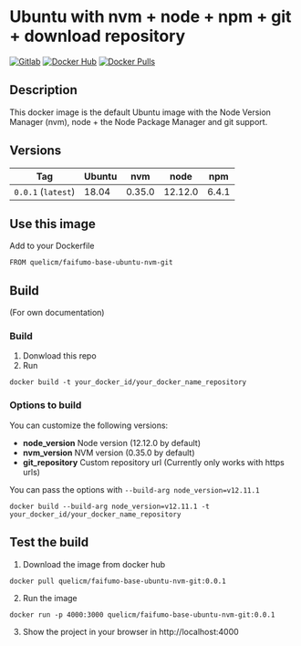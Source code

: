 # Ubuntu with nvm + node + npm + git + download repository

[![Gitlab](https://img.shields.io/static/v1.svg?label=Get%20the%20source%20code%20on&message=Github&color=555&style=flat&logo=github)](https://github.com/faifumo-dockerfiles/tree/master/base-ubuntu-nvm-git-repo/)
[![Docker Hub](https://img.shields.io/static/v1.svg?label=Get%20the%20container%20on&message=Docker%20Hub&color=555&style=flat&logo=docker)](https://hub.docker.com/r/quelicm/faifumo-base-ubuntu-nvm-git/)
[![Docker Pulls](https://img.shields.io/docker/pulls/quelicm/faifumo-base-ubuntu-nvm-git.svg)](https://hub.docker.com/r/quelicm/faifumo-base-ubuntu-nvm-git/)

## Description

This docker image is the default Ubuntu image with the Node Version Manager (nvm), node + the Node Package Manager and git support.

## Versions

| Tag                | Ubuntu | nvm    | node    | npm   |
| ------------------ | ------ | ------ | ------- | ----- |
| `0.0.1` (`latest`) | 18.04  | 0.35.0 | 12.12.0 | 6.4.1 |

## Use this image

Add to your Dockerfile

```
FROM quelicm/faifumo-base-ubuntu-nvm-git
```

## Build

(For own documentation)

### Build

1. Donwload this repo
2. Run

```
docker build -t your_docker_id/your_docker_name_repository
```

### Options to build

You can customize the following versions:

- **node_version** Node version (12.12.0 by default)
- **nvm_version** NVM version (0.35.0 by default)
- **git_repository** Custom repository url (Currently only works with https urls)

You can pass the options with `--build-arg node_version=v12.11.1`

```
docker build --build-arg node_version=v12.11.1 -t your_docker_id/your_docker_name_repository
```

## Test the build

1. Download the image from docker hub

```
docker pull quelicm/faifumo-base-ubuntu-nvm-git:0.0.1
```

2. Run the image

```
docker run -p 4000:3000 quelicm/faifumo-base-ubuntu-nvm-git:0.0.1
```

3. Show the project in your browser in http://localhost:4000
